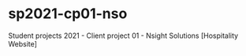 # sp2021-cp01-nso
Student projects 2021 - Client project 01 - Nsight Solutions [Hospitality Website]  

